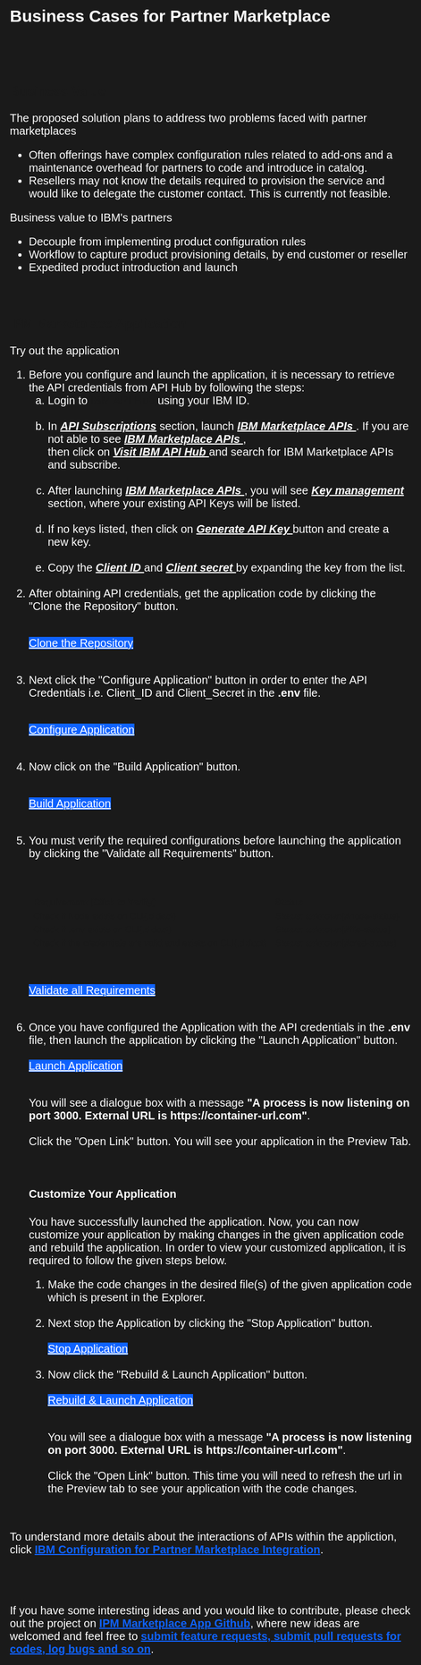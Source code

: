 <html>
<head>
<meta name="viewport" content="width=device-width, initial-scale=1">
<style>
html,div,body{
    background-color:#1a1a1a;
    font-family: 'IBM Plex Sans', sans-serif;
    font-size:20px;
}
.content h2,h3,h4
{
    font-family: 'IBM Plex Sans', sans-serif;
    background-color:#1a1a1a;
}
.content h2,p{
    color:#fff;
    font-family: 'IBM Plex Sans', sans-serif;
}
.content p{
  font-family: 'IBM Plex Sans', sans-serif;  
  font-size:20px;
  color: #fff;
}
pre{
    background-color:#d9dbde;
    color:#000;
    font-family: 'IBM Plex Sans', sans-serif;
    font:15px;
}
.content h4{
    font-family: 'IBM Plex Sans', sans-serif;
    background-color:#1a1a1a;
    color:#fff;
    font-size:28px;
}
.content h6{
    font-family: 'IBM Plex Sans', sans-serif;
    background-color:#1a1a1a;
    color:#fff;
}
.content h3{
    font-family: 'IBM Plex Sans', sans-serif;
    color: #fff;
    background-color:#1a1a1a;
}
ul, ol,b{ 
    font-family: 'IBM Plex Sans', sans-serif;
    color: #fff;
}
#ul1{
  font-family: 'IBM Plex Sans', sans-serif;
    color: #fff;
    font-size:20px;
}
.button.is-dark.is-medium {
  font-family: 'IBM Plex Sans', sans-serif;
  background-color: #0f62fe;
  border-color: #0f62fe;
  color: #fff;
}
.button.is-dark.is-medium:hover {
  font-family: 'IBM Plex Sans', sans-serif;
  background-color: #0f62fe;
  border-color: #0f62fe;
  color: #fff;
}
.title.is-3{
  font-family: 'IBM Plex Sans', sans-serif;
  color:#fff;
}
.subtitle.is-4{
    font-family: 'IBM Plex Sans', sans-serif;
    color:#fff;
}
ol,ul,li{
  font-size:20px;
  color: #fff;
}
.tag.is-light.is-normal{
    background-color: #79a4f2;
    font-family: 'IBM Plex Mono', sans-serif;
    radius: 3px;
}
.user_exp{
  font-family: 'IBM Plex Sans', sans-serif;
  font-size:20px;
  font-weight:bold;
  color:#0f62fe;
}
</style>
</head>

<body style="font-family: 'IBM Plex Sans', sans-serif;background-color:#1a1a1a;">
<div style="font-family: 'IBM Plex Sans', sans-serif;background-color:#1a1a1a;">
<h2 class="title is-3 ">Business Cases for Partner Marketplace</h2>

<br/><br/>

<h3>Business Value </h3>

<p>The proposed solution plans to address two problems faced with partner marketplaces</p>
<ul id="ul1">
<li>Often offerings have complex configuration rules related to add-ons and a maintenance overhead for partners to code and introduce in catalog.</li>
<li>Resellers may not know the details required to provision the service and would like to delegate the customer contact. This is currently not feasible.</li>
</ul>

<p>Business value to IBM's partners<br/>
<ul>
<li>Decouple  from implementing  product configuration  rules</li>
<li>Workflow to capture product  provisioning  details,  by end  customer or reseller</li>
<li>Expedited  product  introduction  and launch</li>
</ul>
</p><br/>

<h3>IPM Marketplace Application</h3>

<p>Try out the application</p>
<ol>
<li>Before you configure and launch the application, it is necessary to retrieve the API credentials from API Hub by following the steps:<br>
<ol type='a'>
<li>Login to <a title= "IBM API Hub" href="https://developer.sl.bluecloud.ibm.com/sso/displayname?lang=en_US&d=https%3A%2F%2Fdeveloper.sl.bluecloud.ibm.com%2Fprofile%2Fmyapis%2F">IBM API Hub</a> using your IBM ID.</li><br>

<li>In  <u><i><b> API Subscriptions</b></i></u>  section, launch  <u><i><b> IBM Marketplace APIs </b></i></u>.  If you are not able to see <u><i><b> IBM Marketplace APIs </b></i></u>,<br>then click on <u><i><b> Visit IBM API Hub </b></i></u> and search for IBM Marketplace APIs and subscribe.</li><br>
<li>After launching <u><i><b> IBM Marketplace APIs </b></i></u> , you will see <u><i><b> Key management </b></i></u> section, where your existing API Keys will be listed.</li><br>

<li>If no keys listed, then click on <u><i><b> Generate API Key </b></i></u> button and create a new key.</li><br>

<li>Copy the <u><i><b> Client ID </b></i></u> and <u><i><b> Client secret </b></i></u> by expanding the key from the list.</li>
</ol><br>

<li> After obtaining API credentials, get the application code by clicking the "Clone the Repository" button. </li><br>

<a class="button is-dark is-medium" title="Clone the repository" href='didact://?commandId=vscode.didact.sendNamedTerminalAString&text=IPM-Marketplace-App$$git%20clone%20-b%20playground%20https%3A%2F%2Fgithub.com%2FIBM%2Fipm-marketplace-app.git%20%26%26%20cd%20${CHE_PROJECTS_ROOT}/ipm-marketplace-app%20%26%26%20touch%20.env%20%26%26%20printf%20%22%23%20IBM%20Marketplace%20API%20CLIENT_ID%5CnCLIENT_ID%3D%5Cn%5Cn%23%20IBM%20Marketplace%20CLIENT_SECRET%5CnCLIENT_SECRET%3D%22%20%3E%20.env' >Clone the Repository</a>
<br><br>

<li>Next click the "Configure Application" button in order to enter the API Credentials i.e. Client_ID and Client_Secret in the <b>.env</b> file.</li>
<br>

<a class="button is-dark is-medium" title="Configure Application" href="didact://?commandId=file-search.openFile&projectFilePath=ipm-marketplace-app/.env">Configure Application</a>
<br><br>

<li>Now click on the "Build Application" button.</li><br/>

<a class="button is-dark is-medium" title="Build Appilication" href="didact://?commandId=vscode.didact.sendNamedTerminalAString&text=IPM-Marketplace-App$$cd%20${CHE_PROJECTS_ROOT}/ipm-marketplace-app%20%26%26%20touch%20.env%20%26%26%20printf%20%22%5Cn%5Cn%23%20CCP%20API%20url%5CnCCP_API%3Dhttps%3A%2F%2Fwwwstage.ibm.com%2Fmarketplace%2Fpurchase%2Fconfiguration%5Cn%5Cn%23%20Staging%20IBM%20Marketplace%20API%20url%5CnSA_URL%3Dhttps%3A%2F%2Fdev.api.ibm.com%2Fmarketplace%2Ftest%2Fv2%22%20%3E%3E%20.env%20%26%26%20npm%20install">Build Application</a><br><br>


<li>You must verify the required configurations before launching the application by clicking the "Validate all Requirements" button.</li><br><br>

| Requirement (Click to Verify)  | Status |
| :--- | :--- |
| [Check if Node exists on CLI](didact://?commandId=vscode.didact.cliCommandSuccessful&text=node-status$$npm%20--version%20%26%26%20node%20--version "Ensure that Node is available at the command line"){.didact} | *Status: unknown*{#node-status} | 
| [Check if .env exists on CLI](didact://?commandId=vscode.didact.cliCommandSuccessful&text=file-status$$%5B%20-f%20%2Fprojects%2Fipm-marketplace-app%2F.env%20%5D%20%26%26%20echo%20%24%3F "Ensure that .env file is available in the folder"){.didact}| *Status: unknown*{#file-status} |
| [Check if the credentials are valid and exists on CLI](didact://?commandId=vscode.didact.cliCommandSuccessful&text=cred-status$$grep%20-c%20%27CLIENT_ID%3D%5Ba-zA-z0-9%5D%27%20%2Fprojects%2Fipm-marketplace-app%2F.env%20%26%26%20grep%20-c%20%27CLIENT_SECRET%3D%5Ba-zA-z0-9%5D%27%20%2Fprojects%2Fipm-marketplace-app%2F.env%20%26%26%20echo%20%24%3F "Ensure that the credentials do exist."){.didact}| *Status: unknown*{#cred-status} |


<br>

<a class="button is-dark is-medium" href='didact://?commandId=vscode.didact.validateAllRequirements' title='Validate all requirements'>Validate all Requirements</a>
<br><br>

<li> Once you have configured the Application with the API credentials in the <b>.env</b> file, then launch the application by clicking the "Launch Application" button.</li><br/>
<a class="button is-dark is-medium" title="Launch Application" href="didact://?commandId=vscode.didact.sendNamedTerminalAString&text=IPM-Marketplace-App$$cd%20${CHE_PROJECTS_ROOT}/ipm-marketplace-app%20%26%26%20npm%20run%20start">Launch Application</a><br><br>

<p>You will see a dialogue box with a message <b>"A process is now listening on port 3000. External URL is https://container-url.com"</b>. <br><br> Click the "Open Link" button. You will see your application in the Preview Tab.</p>
<br>
</ol>


<ol>
<h4>Customize Your Application</h4>

<p>You have successfully launched the application. Now, you can now customize your application by making changes in the given application code and rebuild the application. In order to view your customized application, it is required to follow the given steps below.</p>

<ol>

<li>Make the code changes in the desired file(s) of the given application code which is present in the Explorer.</li>
<br>

<li>Next stop the Application by clicking the "Stop Application" button.</li><br>
<a class="button is-dark is-medium" title="Stop Application" href="didact://?commandId=vscode.didact.sendNamedTerminalCtrlC&text=IPM-Marketplace-App$$cd%20${CHE_PROJECTS_ROOT}/ipm-marketplace-app%20%26%26%20npm%20run%20start-dev" >Stop Application</a>
<br>
<br>

<li>Now click the "Rebuild & Launch Application" button.</li><br>
<a class="button is-dark is-medium" title="Rebuild & Launch Application" href="didact://?commandId=vscode.didact.sendNamedTerminalAString&text=IPM-Marketplace-App$$cd%20${CHE_PROJECTS_ROOT}/ipm-marketplace-app%20%26%26%20npm%20run%20build-clean%20%26%26%20npm%20run%20build-client%20%26%26%20npm%20run%20start" >Rebuild & Launch Application</a>
<br><br>

<p>You will see a dialogue box with a message <b>"A process is now listening on port 3000. External URL is https://container-url.com"</b>. <br><br> Click the "Open Link" button. This time you will need to refresh the url in the Preview tab to see your application with the code changes.</p>
<br>
</ol>
</ol>


<p>To understand more details about the interactions of APIs within the appliction, click <a class="user_exp" title="IBM Configuration for Partner Marketplace Integration" href="didact://?commandId=vscode.didact.startDidact&projectFilePath=/ipm-marketplace-app/Readme2.didact.md">IBM Configuration for Partner Marketplace Integration</a>.</p>
<br>
<br>

<p>If you have some interesting ideas and you would like to contribute, please check out the project on <a class="user_exp" href="https://github.com/IBM/ipm-marketplace-app">IPM Marketplace App Github</a>, where new ideas are welcomed and feel free to <a class="user_exp" href="https://github.com/IBM/ipm-marketplace-app/issues">submit feature requests, submit pull requests for codes, log bugs and so on</a>.</p>


<br><br><br>



</div>
</body>
</html>


